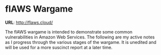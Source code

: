 flAWS Wargame
=============

**URL**: http://flaws.cloud/

The flAWS wargame is intended to demonstrate some common vulnerabilities in Amazon Web Services.  The following are my active notes as I progress through the various stages of the wargame.  It is unedited and will be used for a more suscinct report at a later time.

